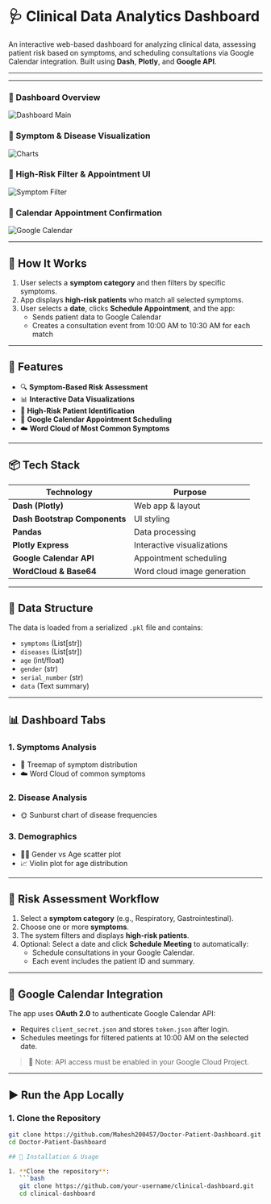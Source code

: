 # 🩺 Clinical Data Analytics Dashboard

An interactive web-based dashboard for analyzing clinical data, assessing patient risk based on symptoms, and scheduling consultations via Google Calendar integration. Built using **Dash**, **Plotly**, and **Google API**.

---

---



### 🔹 Dashboard Overview  
![Dashboard Main](https://github.com/Mahesh200457/Doctor-Patient-Dashboard/blob/main/Screenshot%20(98).png?raw=true)

### 🔹 Symptom & Disease Visualization  
![Charts](https://github.com/Mahesh200457/Doctor-Patient-Dashboard/blob/main/Screenshot%20(99).png)

### 🔹 High-Risk Filter & Appointment UI  
![Symptom Filter](https://github.com/Mahesh200457/Doctor-Patient-Dashboard/blob/main/Screenshot%20(100).png?raw=true)

### 🔹 Calendar Appointment Confirmation  
![Google Calendar](https://github.com/Mahesh200457/Doctor-Patient-Dashboard/blob/main/Screenshot%20(101).png?raw=true)

---

## 🧠 How It Works

1. User selects a **symptom category** and then filters by specific symptoms.
2. App displays **high-risk patients** who match all selected symptoms.
3. User selects a **date**, clicks **Schedule Appointment**, and the app:
   - Sends patient data to Google Calendar
   - Creates a consultation event from 10:00 AM to 10:30 AM for each match

---



## 🚀 Features

- 🔍 **Symptom-Based Risk Assessment**
- 📊 **Interactive Data Visualizations**
- 🧠 **High-Risk Patient Identification**
- 📅 **Google Calendar Appointment Scheduling**
- ☁️ **Word Cloud of Most Common Symptoms**

---

## 📦 Tech Stack

| Technology | Purpose |
|------------|---------|
| **Dash (Plotly)** | Web app & layout |
| **Dash Bootstrap Components** | UI styling |
| **Pandas** | Data processing |
| **Plotly Express** | Interactive visualizations |
| **Google Calendar API** | Appointment scheduling |
| **WordCloud & Base64** | Word cloud image generation |

---

## 📁 Data Structure

The data is loaded from a serialized `.pkl` file and contains:
- `symptoms` (List[str])
- `diseases` (List[str])
- `age` (int/float)
- `gender` (str)
- `serial_number` (str)
- `data` (Text summary)

---

## 📊 Dashboard Tabs

### 1. **Symptoms Analysis**
- 📌 Treemap of symptom distribution
- ☁️ Word Cloud of common symptoms

### 2. **Disease Analysis**
- 🌞 Sunburst chart of disease frequencies

### 3. **Demographics**
- 🧑‍⚕️ Gender vs Age scatter plot
- 📈 Violin plot for age distribution

---

## 🧠 Risk Assessment Workflow

1. Select a **symptom category** (e.g., Respiratory, Gastrointestinal).
2. Choose one or more **symptoms**.
3. The system filters and displays **high-risk patients**.
4. Optional: Select a date and click **Schedule Meeting** to automatically:
   - Schedule consultations in your Google Calendar.
   - Each event includes the patient ID and summary.

---

## 🔐 Google Calendar Integration

The app uses **OAuth 2.0** to authenticate Google Calendar API:
- Requires `client_secret.json` and stores `token.json` after login.
- Schedules meetings for filtered patients at 10:00 AM on the selected date.

> 📌 Note: API access must be enabled in your Google Cloud Project.

---
## ▶️ Run the App Locally

### 1. Clone the Repository

```bash
git clone https://github.com/Mahesh200457/Doctor-Patient-Dashboard.git
cd Doctor-Patient-Dashboard

## 🧪 Installation & Usage

1. **Clone the repository**:
   ```bash
   git clone https://github.com/your-username/clinical-dashboard.git
   cd clinical-dashboard
